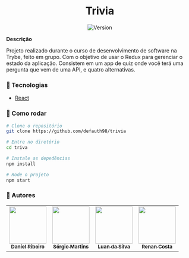<h1 align="center">Trivia</h1>
<p align="center">
  <img alt="Version" src="https://img.shields.io/badge/version-0.1.0-blue.svg?cacheSeconds=2592000" />
</p>

**Descrição**

Projeto realizado durante o curso de desenvolvimento de software na Trybe, feito em grupo. Com o objetivo de usar o Redux para gerenciar o estado da aplicação. Consistem em um app de quiz onde você terá uma pergunta que vem de uma API, e quatro alternativas.

### :nut_and_bolt: Tecnologias

- [React][reactjs]

[reactjs]: https://reactjs.org

### :thinking: Como rodar

```bash
# Clone o repositório
git clone https://github.com/defauth98/trivia

# Entre no diretório
cd triva

# Instale as depedências
npm install

# Rode o projeto
npm start
```

### :bust_in_silhouette: Autores

<table>
  <tr>
    <td align="center">
      <a href="https://github.com/defauth98">
        <img src="https://avatars.githubusercontent.com/u/52966246?v=4" width="100px;" alt=""/>
        <br />
          <sub>
            <b>Daniel Ribeiro</b>
          </sub>
      </a>
    </td>
    <td align="center">
      <a href="https://github.com/sergiomos">
        <img src="https://avatars.githubusercontent.com/u/39865942?v=4" width="100px;" alt=""/>
        <br />
          <sub>
            <b>Sérgio Martins</b>
          </sub>
      </a>
    </td>
    <td align="center">
      <a href="https://github.com/luanlsr">
        <img src="https://avatars.githubusercontent.com/u/70976199?v=4" width="100px;" alt=""/>
        <br />
          <sub>
            <b>Luan da Silva</b>
          </sub>
      </a>
    </td>
    <td align="center">
      <a href="https://github.com/renancosta21">
        <img src="https://avatars.githubusercontent.com/u/74211732?v=4" width="100px;" alt=""/>
        <br />
          <sub>
            <b>Renan Costa</b>
          </sub>
      </a>
    </td>
  </tr>
</table>
